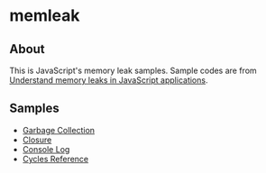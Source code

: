 # memleak

## About

This is JavaScript's memory leak samples.
Sample codes are from [Understand memory leaks in JavaScript applications](http://www.ibm.com/developerworks/web/library/wa-jsmemory/).

## Samples

- [Garbage Collection](http://1000ch.net/memleak/gc.html)
- [Closure](http://1000ch.net/memleak/closure.html)
- [Console Log](http://1000ch.net/memleak/console.html)
- [Cycles Reference](http://1000ch.net/memleak/cycles.html)